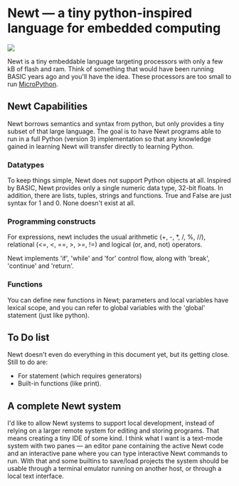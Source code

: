 # Newt — a tiny python-inspired language for embedded computing

![](https://i.imgur.com/C4MA4eN.gif)

Newt is a tiny embeddable language targeting processors with only a
few kB of flash and ram. Think of something that would have been
running BASIC years ago and you'll have the idea. These processors are
too small to run [MicroPython](https://micropython.org/).

## Newt Capabilities

Newt borrows semantics and syntax from python, but only provides a
tiny subset of that large language. The goal is to have Newt programs
able to run in a full Python (version 3) implementation so that any
knowledge gained in learning Newt will transfer directly to learning
Python.

### Datatypes

To keep things simple, Newt does not support Python objects at
all. Inspired by BASIC, Newt provides only a single numeric data
type, 32-bit floats. In addition, there are lists, tuples, strings and
functions. True and False are just syntax for 1 and 0. None doesn't
exist at all.

### Programming constructs

For expressions, newt includes the usual arithmetic (+, -, *, /, %,
//), relational (<=, <, ==, >, >=, !=) and logical (or, and, not)
operators.

Newt implements 'if', 'while' and 'for' control flow, along with
'break', 'continue' and 'return'.

### Functions

You can define new functions in Newt; parameters and local variables
have lexical scope, and you can refer to global variables with the
'global' statement (just like python).

## To Do list

Newt doesn't even do everything in this document yet, but its getting
close. Still to do are:

 * For statement (which requires generators)
 * Built-in functions (like print).

## A complete Newt system

I'd like to allow Newt systems to support local development, instead
of relying on a larger remote system for editing and storing
programs. That means creating a tiny IDE of some kind. I think what I
want is a text-mode system with two panes — an editor pane containing
the active Newt code and an interactive pane where you can type
interactive Newt commands to run. With that and some builtins to
save/load projects the system should be usable through a terminal
emulator running on another host, or through a local text interface.
